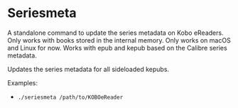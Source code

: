 # Seriesmeta
A standalone command to update the series metadata on Kobo eReaders. Only works with books stored in the internal memory. Only works on macOS and Linux for now. Works with epub and kepub based on the Calibre series metadata.

Updates the series metadata for all sideloaded kepubs.

Examples:
- `./seriesmeta /path/to/KOBOeReader`